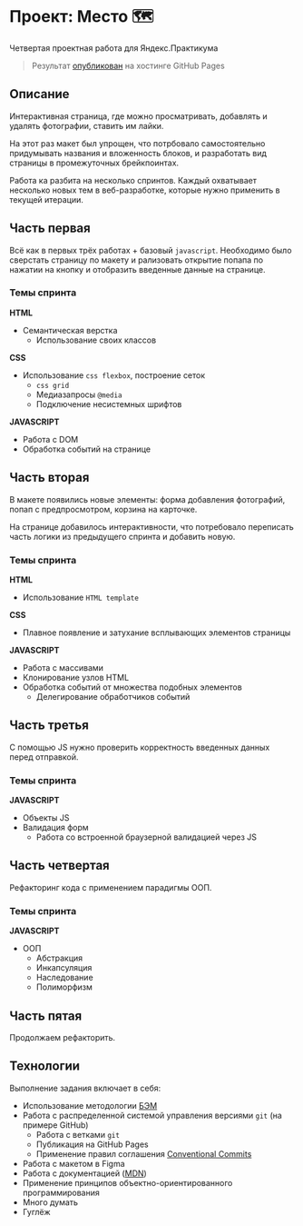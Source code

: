 # Проект: Место 🗺

Четвертая проектная работа для Яндекс.Практикума

> Результат [опубликован](https://eoneof-yap.github.io/mesto/) на хостинге GitHub Pages

## Описание

Интерактивная страница, где можно просматривать, добавлять и удалять фотографии, ставить им лайки.

На этот раз макет был упрощен, что потрбовало самостоятельно придумывать названия и вложенность блоков, и разработать вид страницы в промежуточных брейкпоинтах.

Работа ка разбита на несколько спринтов. Каждый охватывает несколько новых тем в веб-разработке, которые нужно применить в текущей итерации.

## Часть первая

Всё как в первых трёх работах + базовый `javascript`. Необходимо было сверстать страницу по макету и рализовать открытие попапа по нажатии на кнопку и отобразить введенные данные на странице.

### Темы спринта

**HTML**

- Семантическая верстка
  - Использование своих классов

**CSS**

- Использование `css flexbox`, построение сеток
  - `css grid`
  - Медиазапросы `@media`
  - Подключение несистемных шрифтов

**JAVASCRIPT**

- Работа с DOM
- Обработка событий на странице

## Часть вторая

В макете появились новые элементы: форма добавления фотографий, попап с предпросмотром, корзина на карточке.

На странице добавилось интерактивности, что потребовало переписать часть логики из предыдущего спринта и добавить новую.

### Темы спринта

**HTML**

- Использование `HTML template`

**CSS**

- Плавное появление и затухание всплывающих элементов страницы

**JAVASCRIPT**

- Работа с массивами
- Клонирование узлов HTML
- Обработка событий от множества подобных элементов
  - Делегирование обработчиков событий

## Часть третья

С помощью JS нужно проверить корректность введенных данных перед отправкой.

### Темы спринта

**JAVASCRIPT**

- Объекты JS
- Валидация форм
  - Работа со встроенной браузерной валидацией через JS

## Часть четвертая

Рефакторинг кода с применением парадигмы ООП.

### Темы спринта

**JAVASCRIPT**

- ООП
  - Абстракция
  - Инкапсуляция
  - Наследование
  - Полиморфизм

<!-- ### Планы по доработке -->

## Часть пятая

Продолжаем рефакторить.

## Технологии

Выполнение задания включает в себя:

- Использование методологии [БЭМ](https://bem.info)
- Работа с распределенной системой управления версиями `git` (на примере GitHub)
  - Работа с ветками `git`
  - Публикация на GitHub Pages
  - Применение правил соглашения [Conventional Commits](https://www.conventionalcommits.org/ru/v1.0.0-beta.4)
- Работа с макетом в Figma
- Работа с документацией ([MDN](https://developer.mozilla.org/))
- Применение принципов объектно-ориентированного программирования
- Много думать
- Гуглёж
